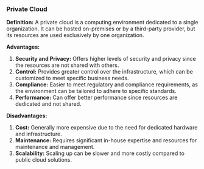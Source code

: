 ### Private Cloud

**Definition:** A private cloud is a computing environment dedicated to a single organization. It can be hosted on-premises or by a third-party provider, but its resources are used exclusively by one organization.

**Advantages:**

1. **Security and Privacy:** Offers higher levels of security and privacy since the resources are not shared with others.
2. **Control:** Provides greater control over the infrastructure, which can be customized to meet specific business needs.
3. **Compliance:** Easier to meet regulatory and compliance requirements, as the environment can be tailored to adhere to specific standards.
4. **Performance:** Can offer better performance since resources are dedicated and not shared.

**Disadvantages:**

1. **Cost:** Generally more expensive due to the need for dedicated hardware and infrastructure.
2. **Maintenance:** Requires significant in-house expertise and resources for maintenance and management.
3. **Scalability:** Scaling up can be slower and more costly compared to public cloud solutions.